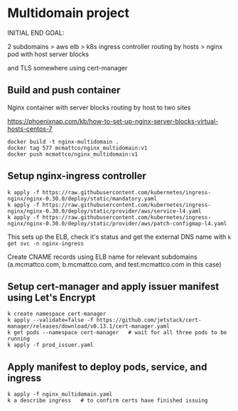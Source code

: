 # Multidomain project
INITIAL END GOAL:

2 subdomains > aws elb > k8s ingress controller routing by hosts > nginx pod with host server blocks

and TLS somewhere using cert-manager

## Build and push container
Nginx container with server blocks routing by host to two sites

https://phoenixnap.com/kb/how-to-set-up-nginx-server-blocks-virtual-hosts-centos-7

    docker build -t nginx-multidomain .
    docker tag 577 mcmattco/nginx_multidomain:v1
    docker push mcmattco/nginx_multidomain:v1 

## Setup nginx-ingress controller

    k apply -f https://raw.githubusercontent.com/kubernetes/ingress-nginx/nginx-0.30.0/deploy/static/mandatory.yaml
    k apply -f https://raw.githubusercontent.com/kubernetes/ingress-nginx/nginx-0.30.0/deploy/static/provider/aws/service-l4.yaml
    k apply -f https://raw.githubusercontent.com/kubernetes/ingress-nginx/nginx-0.30.0/deploy/static/provider/aws/patch-configmap-l4.yaml

This sets up the ELB, check it's status and get the external DNS name with `k get svc -n nginx-ingress`

Create CNAME records using ELB name for relevant subdomains (a.mcmattco.com, b.mcmattco.com, and test.mcmattco.com in this case)

## Setup cert-manager and apply issuer manifest using Let's Encrypt

    k create namespace cert-manager
    k apply --validate=false -f https://github.com/jetstack/cert-manager/releases/download/v0.13.1/cert-manager.yaml
    k get pods --namespace cert-manager   # wait for all three pods to be running
    k apply -f prod_issuer.yaml

## Apply manifest to deploy pods, service, and ingress

    k apply -f nginx_multidomain.yaml
    k a describe ingress   # to confirm certs have finished issuing
